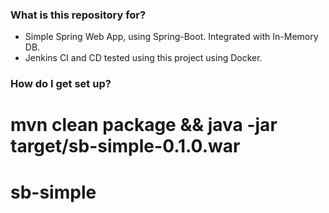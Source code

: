 ### What is this repository for? ###

* Simple Spring Web App, using Spring-Boot. Integrated with In-Memory DB.
* Jenkins CI and CD tested using this project using Docker.

### How do I get set up? ###

mvn clean package && java -jar target/sb-simple-0.1.0.war
=======
# sb-simple
